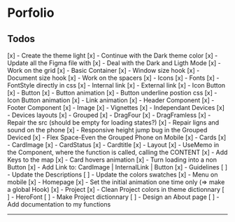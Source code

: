 # Porfolio

## Todos

[x] - Create the theme light
[x] - Continue with the Dark theme color
[x] - Update all the Figma file with
[x] - Deal with the Dark and Ligth Mode
[x] - Work on the grid
[x] - Basic Container
[x] - Window size hook
[x] - Document size hook
[x] - Work on the spacers
[x] - Icons
[x] - Fonts
[x] - FontStyle directly in css
[x] - Internal link
[x] - External link
[x] - Icon Button
[x] - Button
[x] - Button animation
[x] - Button underline postion css
[x] - Icon Button animation
[x] - Link animation
[x] - Header Component
[x] - Footer Component
[x] - Image
[x] - Vignettes
[x] - Independant Devices
[x] - Devices layouts
      [x] - Grouped
      [x] - DragFour
      [x] - DragFramless
      [x] - Repair the src (should be empty for loading states?)
      [x] - Repair ligns and sound on the phone
      [x] - Responsive height jump bug in the Grouped Deviced
      [x] - Flex Space-Even the Grouped Phone on Mobile
[x] - Cards
      [x] - CardImage
      [x] - CardStatus
      [x] - Cardtitle
      [x] - Layout
      [x] - UseMemo in the Component, where the function is called, calling the CONTENT
      [x] - Add Keys to the map
      [x] - Card hovers animation
[x] - Turn loading into a non Button
[x] - Add Link to: CardImage | InternalLink | Button
[x] - Guidelines
      [ ] - Update the Descriptions
      [ ] - Update the colors swatches
[x] - Menu on mobile
[x] - Homepage
[x] - Set the initial animation one time only (=> make a global Hook)
[x] - Project
[x] - Clean Project colors in theme dictionnary
[ ] - HeroFont
[ ] - Make Project dictionnary
[ ] - Design an About page
[ ] - Add documentation to my functions

---
